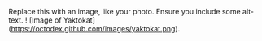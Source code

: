 Replace this with an image, like your photo. Ensure you include some alt-text.
! [Image of Yaktokat] (https://octodex.github.com/images/yaktokat.png).
